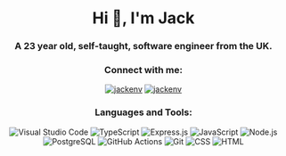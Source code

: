 <h1 align="center">Hi 👋, I'm Jack</h1>
<h3 align="center">A 23 year old, self-taught, software engineer from the UK.</h3>

<h3 align="center">Connect with me:</h3>
<p align="center"> 
  <a href="https://twitter.com/jackenv" target="blank"><img src="https://img.shields.io/badge/-@jackenv-1ca0f1?style=flat&labelColor=1ca0f1&logo=twitter&logoColor=white&link=https://twitter.com/jackenv" alt="jackenv" /></a>
  <a href="https://instagram.com/jackenv" target="blank"><img src="https://img.shields.io/badge/-@jackenv-purple?style=flat&logo=instagram&logoColor=white&link=https://instagram.com/jackenv/" alt="jackenv" /></a> 
</p>

<h3 align="center">Languages and Tools:</h3>
<p align="center">
  <img alt="Visual Studio Code" src="https://img.shields.io/badge/Visual%20Studio%20Code-0078d7.svg?logo=visual-studio-code&logoColor=white">
  <img alt="TypeScript" src="https://img.shields.io/badge/TypeScript-007ACC.svg?logo=typescript&logoColor=white">
  <img alt="Express.js" src="https://img.shields.io/badge/Express.js-404d59.svg?logo=express&logoColor=white">  
  <img alt="JavaScript" src="https://img.shields.io/badge/JavaScript-F7DF1E.svg?logo=javascript&logoColor=black">
  <img alt="Node.js" src="https://img.shields.io/badge/Node.js-43853D.svg?logo=node.js&logoColor=white">  
  <img alt="PostgreSQL" src ="https://img.shields.io/badge/PostgreSQL-316192.svg?logo=postgresql&logoColor=white">
  <img alt="GitHub Actions" src="https://img.shields.io/badge/GitHub%20Actions-2671E5.svg?logo=github%20actions&logoColor=white">
  <img alt="Git" src="https://img.shields.io/badge/Git-F05033.svg?logo=git&logoColor=white">
  <img alt="CSS" src="https://img.shields.io/badge/CSS-1572B6.svg?logo=css3&logoColor=white">
  <img alt="HTML" src="https://img.shields.io/badge/HTML-E34F26.svg?logo=html5&logoColor=white">
</p>
